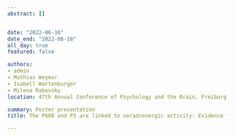 ```yaml
---
abstract: []


date: "2022-06-16"
date_end: "2022-06-18"
all_day: true
featured: false

authors:
- admin
- Mathias Weymar
- Isabell Wartenburger
- Milena Rabovsky
location: 47th Annual Conference of Psychology and the Brain, Freiburg, Germany,

summary: Poster presentation
title: The P600 and P3 are linked to noradrenergic activity: Evidence from EEG and pupillometry

---
```

